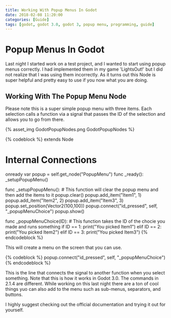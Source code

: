 ```yaml
---
title: Working With Popup Menus In Godot
date: 2018-02-08 11:20:00
categories: [Guide]
tags: [godot, godot 3.0, godot 3, popup menu, programming, guide]
---
```


# Popup Menus In Godot
Last night I started work on a test project, and I wanted to start using popup menus correctly. I had implemented them in my game 'LightsOut!' but I did not realize that I was using them incorrectly. As it turns out this Node is super helpful and pretty easy to use if you now what you are doing.

## Working With The Popup Menu Node
Please note this is a super simple popup menu with three items. Each selection calls a function via a signal that passes the ID of the selection and allows you to go from there.

{% asset_img GodotPopupNodes.png GodotPopupNodes %}

<!--more-->
{% codeblock %}
extends Node

# Internal Connections
onready var popup = self.get_node("PopupMenu")
func _ready():
	_setupPopupMenu()

func _setupPopupMenu():
	# This function will clear the popup menu and then add the items to it
	popup.clear()
	popup.add_item("Item1", 1)
	popup.add_item("Item2", 2)
	popup.add_item("Item3", 3)
	popup.set_position(Vector2(100,100))
	popup.connect("id_pressed", self, "_popupMenuChoice")
	popup.show()

func _popupMenuChoice(ID):
	# This function takes the ID of the chocie you made and runs something
	if ID == 1:
		print("You picked Item1")
	elif ID == 2:
		print("You picked Item2")
	elif ID == 3:
		print("You picked Item3")
{% endcodeblock %}

This will create a menu on the screen that you can use. 

{% codeblock %}
	popup.connect("id_pressed", self, "_popupMenuChoice")
{% endcodeblock %}

This is the line that connects the signal to another function when you select something. Note that this is how it works in Godot 3.0. The commands in 2.1.4 are different. While working on this last night there are a ton of cool things yuo can also add to the menu such as sub-menus, separators, and buttons.

I highly suggest checking out the official documentation and trying it out for yourself.